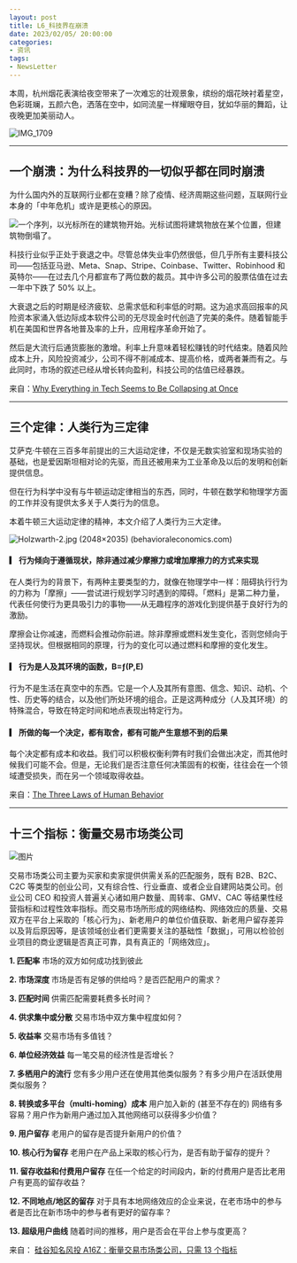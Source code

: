 ```yaml
---
layout: post
title: L6_科技界在崩溃
date: 2023/02/05/ 20:00:00
categories:
- 资讯
tags:
- NewsLetter
---
```


本周，杭州烟花表演给夜空带来了一次难忘的壮观景象，缤纷的烟花映衬着星空，色彩斑斓，五颜六色，洒落在空中，如同流星一样耀眼夺目，犹如华丽的舞蹈，让夜晚更加美丽动人。

![IMG_1709](https://pics.naaln.com/blog/2023-02-08-9bed20.jpeg-basicBlog)

---

## 一个崩溃：为什么科技界的一切似乎都在同时崩溃

为什么国内外的互联网行业都在变糟？除了疫情、经济周期这些问题，互联网行业本身的「中年危机」或许是更核心的原因。

![一个序列，以光标所在的建筑物开始。光标试图将建筑物放在某个位置，但建筑物倒塌了。](https://pics.naaln.com/blog/2023-02-08-original.jpg-basicBlog)

科技行业似乎正处于衰退之中。尽管总体失业率仍然很低，但几乎所有主要科技公司——包括亚马逊、Meta、Snap、Stripe、Coinbase、Twitter、Robinhood 和英特尔——在过去几个月都宣布了两位数的裁员。其中许多公司的股票估值在过去一年中下跌了 50% 以上。

大衰退之后的时期是经济疲软、总需求低和利率低的时期。这为追求高回报率的风险资本家涌入低边际成本软件公司的无尽现金时代创造了完美的条件。随着智能手机在美国和世界各地普及率的上升，应用程序革命开始了。

然后是大流行后通货膨胀的激增。利率上升意味着轻松赚钱的时代结束。随着风险成本上升，风险投资减少，公司不得不削减成本、提高价格，或两者兼而有之。与此同时，市场的叙述已经从增长转向盈利，科技公司的估值已经暴跌。

来自：[Why Everything in Tech Seems to Be Collapsing at Once](https://www.theatlantic.com/newsletters/archive/2022/11/tech-industry-mass-layoffs-recession-twitter/672150/)

---

## 三个定律：人类行为三定律

艾萨克·牛顿在三百多年前提出的三大运动定律，不仅是无数实验室和现场实验的基础，也是爱因斯坦相对论的先驱，而且还被用来为工业革命及以后的发明和创新提供信息。

但在行为科学中没有与牛顿运动定律相当的东西，同时，牛顿在数学和物理学方面的工作并没有提供太多关于人类行为的信息。

本着牛顿三大运动定律的精神，本文介绍了人类行为三大定律。

![Holzwarth-2.jpg (2048×2035) (behavioraleconomics.com)](https://pics.naaln.com/blog/2023-02-08-Holzwarth-2.jpg-basicBlog)

#### ▎ 行为倾向于遵循现状，除非通过减少摩擦力或增加摩擦力的方式来实现

在人类行为的背景下，有两种主要类型的力，就像在物理学中一样：阻碍执行行为的力称为「摩擦」——尝试进行规划学习时遇到的障碍。「燃料」是第二种力量，代表任何使行为更具吸引力的事物——从无趣程序的游戏化到提供基于良好行为的激励。

摩擦会让你减速，而燃料会推动你前进。除非摩擦或燃料发生变化，否则您倾向于坚持现状。但根据相同的原理，行为的变化可以通过燃料和摩擦的变化发生。

#### ▎ 行为是人及其环境的函数，B=ƒ(P,E)

行为不是生活在真空中的东西。它是一个人及其所有意图、信念、知识、动机、个性、历史等的结合，以及他们所处环境的组合。正是这两种成分（人及其环境）的特殊混合，导致在特定时间和地点表现出特定行为。

#### ▎ 所做的每一个决定，都有取舍，都有可能产生意想不到的后果

每个决定都有成本和收益。我们可以积极权衡利弊有时我们会做出决定，而其他时候我们可能不会。但是，无论我们是否注意任何决策固有的权衡，往往会在一个领域遭受损失，而在另一个领域取得收益。

来自：[The Three Laws of Human Behavior](https://www.behavioraleconomics.com/the-three-laws-of-human-behavior/)

---

## 十三个指标：衡量交易市场类公司

![图片](https://pics.naaln.com/blog/2023-02-08-640.jpeg-basicBlog)

交易市场类公司主要为买家和卖家提供供需关系的匹配服务，既有 B2B、B2C、C2C 等类型的创业公司，又有综合性、行业垂直、或者企业自建网站类公司。创业公司 CEO 和投资人普遍关心诸如用户数量、周转率、GMV、CAC 等结果性经营指标和过程性效率指标。而交易市场所形成的网络结构、网络效应的质量、交易双方在平台上采取的「核心行为」、新老用户的单位价值获取、新老用户留存差异以及背后原因等，是该领域创业者们更需要关注的基础性「数据」，可用以检验创业项目的商业逻辑是否真正可靠，具有真正的「网络效应」。

**1. 匹配率**
市场的双方如何成功找到彼此

**2. 市场深度**
市场是否有足够的供给吗？是否匹配用户的需求？

**3. 匹配时间**
供需匹配需要耗费多长时间？

**4. 供求集中或分散**
交易市场中双方集中程度如何？

**5. 收益率**
交易市场有多值钱？

**6. 单位经济效益**
每一笔交易的经济性是否增长？

**7. 多栖用户的流行**
您有多少用户还在使用其他类似服务？有多少用户在活跃使用类似服务？

**8. 转换或多平台（multi-homing）成本**
用户加入新的 (甚至不存在的) 网络有多容易？用户作为新用户通过加入其他网络可以获得多少价值？

**9. 用户留存**
老用户的留存是否提升新用户的价值？

**10. 核心行为留存**
老用户在产品上采取的核心行为，是否有助于留存的提升？

**11. 留存收益和付费用户留存**
在任一个给定的时间段内，新的付费用户是否比老用户有更高的留存收益？

**12. 不同地点/地区的留存**
对于具有本地网络效应的企业来说，在老市场中的参与者是否比在新市场中的参与者有更好的留存率？

**13. 超级用户曲线**
随着时间的推移，用户是否会在平台上参与度更高？

来自： [硅谷知名风投 A16Z：衡量交易市场类公司，只需 13 个指标](https://mp.weixin.qq.com/s/VQN6We-FqpQV5cnP6pt7Bg)


